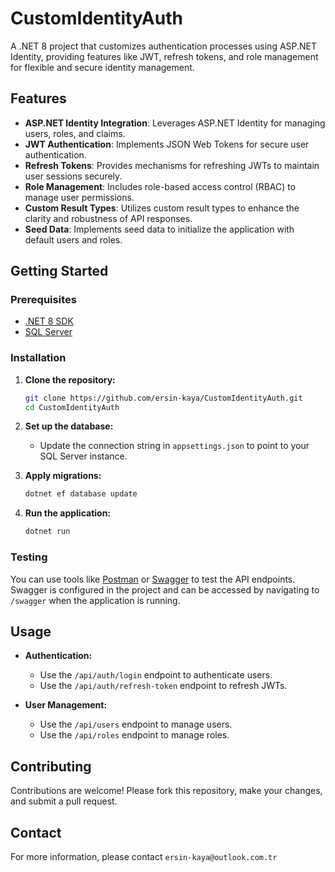 # CustomIdentityAuth

A .NET 8 project that customizes authentication processes using ASP.NET Identity, providing features like JWT, refresh tokens, and role management for flexible and secure identity management.

## Features

- **ASP.NET Identity Integration**: Leverages ASP.NET Identity for managing users, roles, and claims.
- **JWT Authentication**: Implements JSON Web Tokens for secure user authentication.
- **Refresh Tokens**: Provides mechanisms for refreshing JWTs to maintain user sessions securely.
- **Role Management**: Includes role-based access control (RBAC) to manage user permissions.
- **Custom Result Types**: Utilizes custom result types to enhance the clarity and robustness of API responses.
- **Seed Data**: Implements seed data to initialize the application with default users and roles.

## Getting Started

### Prerequisites

- [.NET 8 SDK](https://dotnet.microsoft.com/download/dotnet/8.0)
- [SQL Server](https://www.microsoft.com/en-us/sql-server/sql-server-downloads)

### Installation

1. **Clone the repository:**

    ```bash
    git clone https://github.com/ersin-kaya/CustomIdentityAuth.git
    cd CustomIdentityAuth
    ```

2. **Set up the database:**

    - Update the connection string in `appsettings.json` to point to your SQL Server instance.

3. **Apply migrations:**

    ```bash
    dotnet ef database update
    ```

4. **Run the application:**

    ```bash
    dotnet run
    ```

### Testing

You can use tools like [Postman](https://www.postman.com/) or [Swagger](https://swagger.io/) to test the API endpoints. Swagger is configured in the project and can be accessed by navigating to `/swagger` when the application is running.

## Usage

- **Authentication:**
  - Use the `/api/auth/login` endpoint to authenticate users.
  - Use the `/api/auth/refresh-token` endpoint to refresh JWTs.

- **User Management:**
  - Use the `/api/users` endpoint to manage users.
  - Use the `/api/roles` endpoint to manage roles.

## Contributing

Contributions are welcome! Please fork this repository, make your changes, and submit a pull request.

## Contact

For more information, please contact `ersin-kaya@outlook.com.tr`

